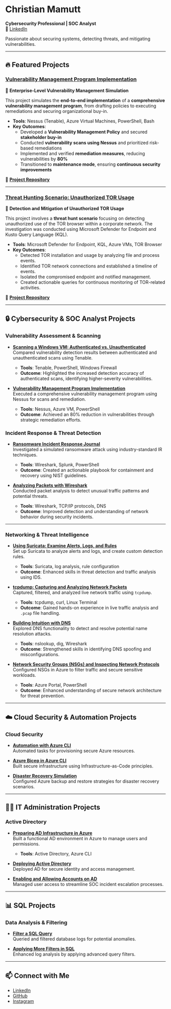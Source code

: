 # Christian Mamutt  
**Cybersecurity Professional | SOC Analyst**  
🔗 [LinkedIn](https://linkedin.com/in/Christianmamutt)  

Passionate about securing systems, detecting threats, and mitigating vulnerabilities.  

---

## 🔥 Featured Projects  

### **[Vulnerability Management Program Implementation](https://github.com/Mamutt7/Vulnerability-Management)**  
🚀 **Enterprise-Level Vulnerability Management Simulation**  

This project simulates the **end-to-end implementation** of a **comprehensive vulnerability management program**, from drafting policies to executing remediations and securing organizational buy-in.  

- **Tools**: Nessus (Tenable), Azure Virtual Machines, PowerShell, Bash  
- **Key Outcomes**:  
  - Developed a **Vulnerability Management Policy** and secured **stakeholder buy-in**  
  - Conducted **vulnerability scans using Nessus** and prioritized risk-based remediations  
  - Implemented and verified **remediation measures**, reducing vulnerabilities by **80%**  
  - Transitioned to **maintenance mode**, ensuring **continuous security improvements**  

🔗 **[Project Repository](https://github.com/Mamutt7/Vulnerability-Management)**  

---

### **[Threat Hunting Scenario: Unauthorized TOR Usage](https://github.com/Mamutt7/Threat-Hunting-Scenario-TOR/tree/main)**  
🚨 **Detection and Mitigation of Unauthorized TOR Usage**  

This project involves a **threat hunt scenario** focusing on detecting unauthorized use of the TOR browser within a corporate network. The investigation was conducted using Microsoft Defender for Endpoint and Kusto Query Language (KQL).  

- **Tools**: Microsoft Defender for Endpoint, KQL, Azure VMs, TOR Browser  
- **Key Outcomes**:  
  - Detected TOR installation and usage by analyzing file and process events.  
  - Identified TOR network connections and established a timeline of events.  
  - Isolated the compromised endpoint and notified management.  
  - Created actionable queries for continuous monitoring of TOR-related activities.  

🔗 **[Project Repository](https://github.com/Mamutt7/Threat-Hunting-Scenario-TOR/tree/main)**  

---

## 🔒 Cybersecurity & SOC Analyst Projects  

### Vulnerability Assessment & Scanning  
- **[Scanning a Windows VM: Authenticated vs. Unauthenticated](https://github.com/Mamutt7/Scanning-a-Windows-VM-Authenticated-vs.-Unauthenticated)**  
  Compared vulnerability detection results between authenticated and unauthenticated scans using Tenable.  
  - **Tools**: Tenable, PowerShell, Windows Firewall  
  - **Outcome**: Highlighted the increased detection accuracy of authenticated scans, identifying higher-severity vulnerabilities.  

- **[Vulnerability Management Program Implementation](https://github.com/Mamutt7/Vulnerability-Management)**  
  Executed a comprehensive vulnerability management program using Nessus for scans and remediation.  
  - **Tools**: Nessus, Azure VM, PowerShell  
  - **Outcome**: Achieved an 80% reduction in vulnerabilities through strategic remediation efforts.  

### Incident Response & Threat Detection  
- **[Ransomware Incident Response Journal](https://github.com/Mamutt7/Ransomware-Incident-Response-Journal)**  
  Investigated a simulated ransomware attack using industry-standard IR techniques.  
  - **Tools**: Wireshark, Splunk, PowerShell  
  - **Outcome**: Created an actionable playbook for containment and recovery using NIST guidelines.  

- **[Analyzing Packets with Wireshark](https://github.com/Mamutt7/Analyzing-Packets-with-Wireshark/blob/main/README.md)**  
  Conducted packet analysis to detect unusual traffic patterns and potential threats.  
  - **Tools**: Wireshark, TCP/IP protocols, DNS  
  - **Outcome**: Improved detection and understanding of network behavior during security incidents.  

---

### Networking & Threat Intelligence  
- **[Using Suricata: Examine Alerts, Logs, and Rules](https://github.com/Mamutt7/using-Suricata-Examine-alerts-logs-and-rules/blob/main/README.md)**  
  Set up Suricata to analyze alerts and logs, and create custom detection rules.  
  - **Tools**: Suricata, log analysis, rule configuration  
  - **Outcome**: Enhanced skills in threat detection and traffic analysis using IDS.  

- **[tcpdump: Capturing and Analyzing Network Packets](https://github.com/Mamutt7/tcpdump-Capturing-a-packet)**  
  Captured, filtered, and analyzed live network traffic using `tcpdump`.  
  - **Tools**: tcpdump, curl, Linux Terminal  
  - **Outcome**: Gained hands-on experience in live traffic analysis and `.pcap` file handling.  

- **[Building Intuition with DNS](https://github.com/Mamutt7/Lab-6-Building-intuition-for-DNS)**  
  Explored DNS functionality to detect and resolve potential name resolution attacks.  
  - **Tools**: nslookup, dig, Wireshark  
  - **Outcome**: Strengthened skills in identifying DNS spoofing and misconfigurations.  

- **[Network Security Groups (NSGs) and Inspecting Network Protocols](https://github.com/Mamutt7/Lab-2-Azure-Networking-with-VMs)**  
  Configured NSGs in Azure to filter traffic and secure sensitive workloads.  
  - **Tools**: Azure Portal, PowerShell  
  - **Outcome**: Enhanced understanding of secure network architecture for threat prevention.  

---

## ☁️ Cloud Security & Automation Projects  

### Cloud Security  
- **[Automation with Azure CLI](https://github.com/Mamutt7/Automation-with-Azure-CLI)**  
  Automated tasks for provisioning secure Azure resources.  

- **[Azure Bicep in Azure CLI](https://github.com/Mamutt7/Azure-Bicep-Beginner-Project)**  
  Built secure infrastructure using Infrastructure-as-Code principles.  

- **[Disaster Recovery Simulation](https://github.com/Mamutt7/Azure-VM-Backup-and-Restore-for-Disaster-Recovery)**  
  Configured Azure backup and restore strategies for disaster recovery scenarios.  

---

## 👨‍💻 IT Administration Projects  

### Active Directory  
- **[Preparing AD Infrastructure in Azure](https://github.com/Mamutt7/Lab-5.1-Preparing-AD-Infrastructure-in-Azure)**  
  Built a functional AD environment in Azure to manage users and permissions.  
  - **Tools**: Active Directory, Azure CLI  

- **[Deploying Active Directory](https://github.com/Mamutt7/Lab-5.2-Deploying-Active-Directory)**  
  Deployed AD for secure identity and access management.  

- **[Enabling and Allowing Accounts on AD](https://github.com/Mamutt7/Lab-5.3-Enabling-and-Unlocking-Accounts)**  
  Managed user access to streamline SOC incident escalation processes.  

---

## 📊 SQL Projects  

### Data Analysis & Filtering  
- **[Filter a SQL Query](https://github.com/Mamutt7/Filter-a-SQL-Query/blob/main/README.md)**  
  Queried and filtered database logs for potential anomalies.  

- **[Applying More Filters in SQL](https://github.com/Mamutt7/Apply-more-filters-in-SQL/blob/main/README.md)**  
  Enhanced log analysis by applying advanced query filters.  

---

## 📫 Connect with Me  
- [LinkedIn](https://linkedin.com/in/Christianmamutt)  
- [GitHub](https://github.com/Mamutt7)  
- [Instagram](https://www.instagram.com/mamutt7)  
